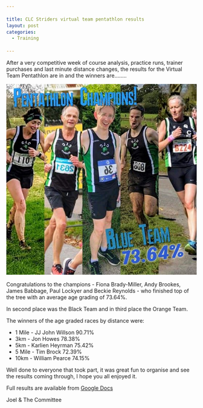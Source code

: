 ```yaml
---

title: CLC Striders virtual team pentathlon results
layout: post
categories:
  - Training
  
---
```


After a very competitive week of course analysis, practice runs, trainer purchases and last minute distance changes, the results for the Virtual Team Pentathlon are in and the winners are........

![The Blue Team](/images/2020/05/2020-05-03-Striders-pentathlon-winning-team.jpg "The Blue Team")

Congratulations to the champions - Fiona Brady-Miller, Andy Brookes, James Babbage, Paul Lockyer and Beckie Reynolds - who finished top of the tree with an average age grading of 73.64%.

In second place was the Black Team and in third place the Orange Team.

The winners of the age graded races by distance were:
* 1 Mile - JJ John Willson 90.71%
* 3km - Jon Howes 78.38%
* 5km - Karlien Heyrman 75.42%
* 5 Mile - Tim Brock 72.39%
* 10km - William Pearce 74.15%

Well done to everyone that took part, it was great fun to organise and see the results coming through, I hope you all enjoyed it.

Full results are available from [Google Docs](https://docs.google.com/spreadsheets/d/1wXqRwYOj3jq12kWxRQSBZVnK60wSlj7gDjTXS5CzMnk/edit?usp=sharing)

Joel & The Committee
